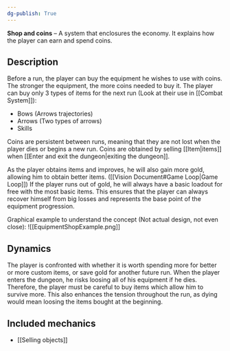 ```yaml
---
dg-publish: True 
---
```

**Shop and coins** – A system that enclosures the economy. It explains how the player can earn and spend coins.

## Description
 Before a run, the player can buy the equipment he wishes to use with coins. The stronger the equipment, the more coins needed to buy it.
 The player can buy only 3 types of items for the next run (Look at their use in [[Combat System]]):
 - Bows (Arrows trajectories)
 - Arrows (Two types of arrows)
 - Skills

Coins are persistent between runs, meaning that they are not lost when the player dies or begins a new run. Coins are obtained by selling [[Item|items]] when [[Enter and exit the dungeon|exiting the dungeon]].

As the player obtains items and improves, he will also gain more gold, allowing him to obtain better items. ([[Vision Document#Game Loop|Game Loop]])
If the player runs out of gold, he will always have a basic loadout for free with the most basic items. This ensures that the player can always recover himself from big losses and represents the base point of the equipment progression.

Graphical example to understand the concept (Not actual design, not even close):
![[EquipmentShopExample.png]]

## Dynamics
The player is confronted with whether it is worth spending more for better or more custom items, or save gold for another future run.
When the player enters the dungeon, he risks loosing all of his equipment if he dies. Therefore, the player must be careful to buy items which allow him to survive more.
This also enhances the tension throughout the run, as dying would mean loosing the items bought at the beginning.

## Included mechanics
- [[Selling objects]]
